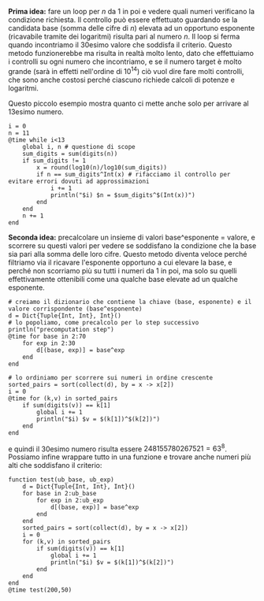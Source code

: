 <!--This file was generated, do not modify it.-->
**Prima idea:** fare un loop per $n$ da 1 in poi e vedere quali numeri verificano la condizione richiesta. Il controllo può essere effettuato guardando se la candidata base (somma delle cifre di $n$) elevata ad un opportuno esponente (ricavabile tramite dei logaritmi) risulta pari al numero $n$. Il loop si ferma quando incontriamo il 30esimo valore che soddisfa il criterio.
Questo metodo funzionerebbe ma risulta in realtà molto lento, dato che effettuiamo i controlli su ogni numero che incontriamo, e se il numero target è molto grande (sarà in effetti nell'ordine di $10^{14}$) ciò vuol dire fare molti controlli, che sono anche costosi perché ciascuno richiede calcoli di potenze e logaritmi.

Questo piccolo esempio mostra quanto ci mette anche solo per arrivare al 13esimo numero.

````julia:ex1
i = 0
n = 11
@time while i<13
	global i, n # questione di scope
	sum_digits = sum(digits(n))
	if sum_digits != 1
		x = round(log10(n)/log10(sum_digits))
		if n == sum_digits^Int(x) # rifacciamo il controllo per evitare errori dovuti ad approssimazioni
			i += 1
			println("$i) $n = $sum_digits^$(Int(x))")
		end
	end
	n += 1
end
````

**Seconda idea:** precalcolare un insieme di valori base^esponente = valore, e scorrere su questi valori per vedere se soddisfano la condizione che la base sia pari alla somma delle loro cifre. Questo metodo diventa veloce perché filtriamo via il ricavare l'esponente opportuno a cui elevare la base, e perché non scorriamo più su tutti i numeri da 1 in poi, ma solo su quelli effettivamente ottenibili come una qualche base elevate ad un qualche esponente.

````julia:ex2
# creiamo il dizionario che contiene la chiave (base, esponente) e il valore corrispondente (base^esponente)
d = Dict{Tuple{Int, Int}, Int}()
# lo popoliamo, come precalcolo per lo step successivo
println("precomputation step")
@time for base in 2:70
	for exp in 2:30
		d[(base, exp)] = base^exp
	end
end
````

````julia:ex3
# lo ordiniamo per scorrere sui numeri in ordine crescente
sorted_pairs = sort(collect(d), by = x -> x[2])
i = 0
@time for (k,v) in sorted_pairs
	if sum(digits(v)) == k[1]
		global i += 1
		println("$i) $v = $(k[1])^$(k[2])")
	end
end
````

e quindi il 30esimo numero risulta essere $248155780267521 = 63^8$.
Possiamo infine wrappare tutto in una funzione e trovare anche numeri più alti che soddisfano il criterio:

````julia:ex4
function test(ub_base, ub_exp)
	d = Dict{Tuple{Int, Int}, Int}()
	for base in 2:ub_base
		for exp in 2:ub_exp
			d[(base, exp)] = base^exp
		end
	end
	sorted_pairs = sort(collect(d), by = x -> x[2])
	i = 0
	for (k,v) in sorted_pairs
		if sum(digits(v)) == k[1]
			global i += 1
			println("$i) $v = $(k[1])^$(k[2])")
		end
	end
end
@time test(200,50)
````

